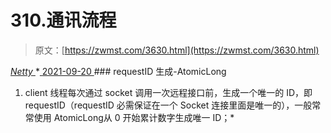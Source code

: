 <!--yml
category: 未分类
date: 0001-01-01 00:00:00
-->

# 310.通讯流程

> 原文：[https://zwmst.com/3630.html](https://zwmst.com/3630.html)

   [ *Netty* ](https://zwmst.com/netty)*[ <time datetime="2021-09-21T04:34:47+08:00"> 2021-09-20 </time> ](https://zwmst.com/3630.html)  ### requestID 生成-AtomicLong

1.  client 线程每次通过 socket 调用一次远程接口前，生成一个唯一的 ID，即 requestID（requestID 必需保证在一个 Socket 连接里面是唯一的），一般常常使用 AtomicLong从 0 开始累计数字生成唯一 ID；*